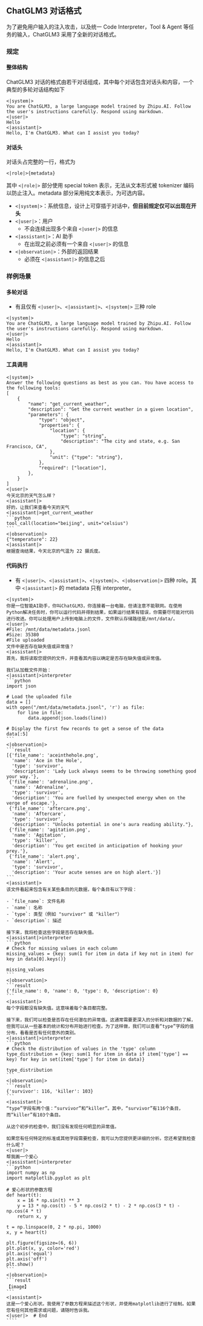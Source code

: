 ## ChatGLM3 对话格式
为了避免用户输入的注入攻击，以及统一 Code Interpreter，Tool & Agent 等任务的输入，ChatGLM3 采用了全新的对话格式。

### 规定
#### 整体结构
ChatGLM3 对话的格式由若干对话组成，其中每个对话包含对话头和内容，一个典型的多轮对话结构如下
```text
<|system|>
You are ChatGLM3, a large language model trained by Zhipu.AI. Follow the user's instructions carefully. Respond using markdown.
<|user|>
Hello
<|assistant|>
Hello, I'm ChatGLM3. What can I assist you today?
```

#### 对话头
对话头占完整的一行，格式为
```text
<|role|>{metadata}
```
其中 `<|role|>` 部分使用 special token 表示，无法从文本形式被 tokenizer 编码以防止注入。metadata 部分采用纯文本表示，为可选内容。
* `<|system|>`：系统信息，设计上可穿插于对话中，**但目前规定仅可以出现在开头**
* `<|user|>`：用户
  - 不会连续出现多个来自 `<|user|>` 的信息
* `<|assistant|>`：AI 助手
  - 在出现之前必须有一个来自 `<|user|>` 的信息
* `<|observation|>`：外部的返回结果
  - 必须在 `<|assistant|>` 的信息之后

### 样例场景
#### 多轮对话
* 有且仅有 `<|user|>`、`<|assistant|>`、`<|system|>` 三种 role
```text
<|system|>
You are ChatGLM3, a large language model trained by Zhipu.AI. Follow the user's instructions carefully. Respond using markdown.
<|user|>
Hello
<|assistant|>
Hello, I'm ChatGLM3. What can I assist you today?
```

#### 工具调用
````
<|system|>
Answer the following questions as best as you can. You have access to the following tools:
[
    {
        "name": "get_current_weather",
        "description": "Get the current weather in a given location",
        "parameters": {
            "type": "object",
            "properties": {
                "location": {
                    "type": "string",
                    "description": "The city and state, e.g. San Francisco, CA",
                },
                "unit": {"type": "string"},
            },
            "required": ["location"],
        },
    }
]
<|user|>
今天北京的天气怎么样？
<|assistant|>
好的，让我们来查看今天的天气
<|assistant|>get_current_weather
```python
tool_call(location="beijing", unit="celsius")
```
<|observation|>
{"temperature": 22}
<|assistant|>
根据查询结果，今天北京的气温为 22 摄氏度。
````

#### 代码执行
* 有 `<|user|>`、`<|assistant|>`、`<|system|>`、`<|observation|>` 四种 role。其中 `<|assistant|>` 的 metadata 只有 interpreter。

`````text
<|system|>
你是一位智能AI助手，你叫ChatGLM3，你连接着一台电脑，但请注意不能联网。在使用Python解决任务时，你可以运行代码并得到结果，如果运行结果有错误，你需要尽可能对代码进行改进。你可以处理用户上传到电脑上的文件，文件默认存储路径是/mnt/data/。
<|user|>
#File: /mnt/data/metadata.jsonl
#Size: 35380
#File uploaded
文件中是否存在缺失值或异常值？
<|assistant|>
首先，我将读取您提供的文件，并查看其内容以确定是否存在缺失值或异常值。

我们从加载文件开始：
<|assistant|>interpreter
```python
import json

# Load the uploaded file
data = []
with open("/mnt/data/metadata.jsonl", 'r') as file:
    for line in file:
        data.append(json.loads(line))

# Display the first few records to get a sense of the data
data[:5]
```
<|observation|>
```result
[{'file_name': 'aceinthehole.png',
  'name': 'Ace in the Hole',
  'type': 'survivor',
  'description': 'Lady Luck always seems to be throwing something good your way.'},
 {'file_name': 'adrenaline.png',
  'name': 'Adrenaline',
  'type': 'survivor',
  'description': 'You are fuelled by unexpected energy when on the verge of escape.'},
 {'file_name': 'aftercare.png',
  'name': 'Aftercare',
  'type': 'survivor',
  'description': "Unlocks potential in one's aura reading ability."},
 {'file_name': 'agitation.png',
  'name': 'Agitation',
  'type': 'killer',
  'description': 'You get excited in anticipation of hooking your prey.'},
 {'file_name': 'alert.png',
  'name': 'Alert',
  'type': 'survivor',
  'description': 'Your acute senses are on high alert.'}]
```
<|assistant|>
该文件看起来包含有关某些条目的元数据，每个条目有以下字段：

- `file_name`: 文件名称
- `name`: 名称
- `type`: 类型（例如 "survivor" 或 "killer"）
- `description`: 描述

接下来，我将检查这些字段是否存在缺失值。
<|assistant|>interpreter
```python
# Check for missing values in each column
missing_values = {key: sum(1 for item in data if key not in item) for key in data[0].keys()}

missing_values
```
<|observation|>
```result
{'file_name': 0, 'name': 0, 'type': 0, 'description': 0}
```
<|assistant|>
每个字段都没有缺失值。这意味着每个条目都完整。

接下来，我们可以检查是否存在任何潜在的异常值。这通常需要更深入的分析和对数据的了解，但我可以从一些基本的统计和分布开始进行检查。为了这样做，我们可以查看“type”字段的值分布，看看是否有任何意外的类别。
<|assistant|>interpreter
```python
# Check the distribution of values in the 'type' column
type_distribution = {key: sum(1 for item in data if item['type'] == key) for key in set(item['type'] for item in data)}

type_distribution
```
<|observation|>
```result
{'survivor': 116, 'killer': 103}
```
<|assistant|>
“type”字段有两个值：“survivor”和“killer”。其中，“survivor”有116个条目，而“killer”有103个条目。

从这个初步的检查中，我们没有发现任何明显的异常值。

如果您有任何特定的标准或其他字段需要检查，我可以为您提供更详细的分析。您还希望我检查什么呢？
<|user|>
帮我画一个爱心
<|assistant|>interpreter
```python
import numpy as np
import matplotlib.pyplot as plt

# 爱心形状的参数方程
def heart(t):
    x = 16 * np.sin(t) ** 3
    y = 13 * np.cos(t) - 5 * np.cos(2 * t) - 2 * np.cos(3 * t) - np.cos(4 * t)
    return x, y

t = np.linspace(0, 2 * np.pi, 1000)
x, y = heart(t)

plt.figure(figsize=(6, 6))
plt.plot(x, y, color='red')
plt.axis('equal')
plt.axis('off')
plt.show()
```
<|observation|>
```result
【image】
```
<|assistant|>
这是一个爱心形状。我使用了参数方程来描述这个形状，并使用matplotlib进行了绘制。如果您有任何其他需求或问题，请随时告诉我。
<|user|>  # End
````